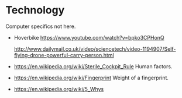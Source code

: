 # Technology

Computer specifics not here.

-   Hoverbike <https://www.youtube.com/watch?v=bpko3CPHonQ>

    <http://www.dailymail.co.uk/video/sciencetech/video-1194907/Self-flying-drone-powerful-carry-person.html>

-   <https://en.wikipedia.org/wiki/Sterile_Cockpit_Rule> Human factors.

-   <https://en.wikipedia.org/wiki/Fingerprint> Weight of a fingerprint.

-   <https://en.wikipedia.org/wiki/5_Whys>
